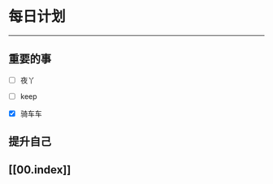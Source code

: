 
# 每日计划
---
## 重要的事

- [ ]    夜丫
- [ ]   keep
- [x]  骑车车



## 提升自己

  



## [[00.index]]










